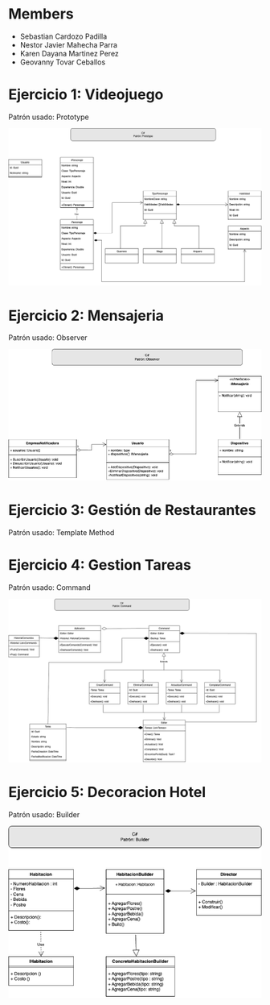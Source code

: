 # Members
- Sebastian Cardozo Padilla
- Nestor Javier Mahecha Parra
- Karen Dayana Martinez Perez
- Geovanny Tovar Ceballos

# Ejercicio 1: Videojuego
Patrón usado: Prototype

![Diagrama de clases](Tarea2-Videojuego.png)

# Ejercicio 2: Mensajeria
Patrón usado: Observer

![Diagrama de clases](Tarea2-Mensajeria.png)

# Ejercicio 3: Gestión de Restaurantes
Patrón usado: Template Method




# Ejercicio 4: Gestion Tareas
Patrón usado: Command

![Diagrama de clases](Tarea2-GestionTareas.png)

# Ejercicio 5: Decoracion Hotel
Patrón usado: Builder

![Diagrama de clases](Tarea2-DecoracionHotel.png)
